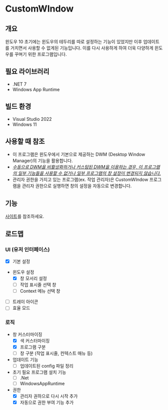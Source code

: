 
# CustomWIndow


## 개요

윈도우 10 초기에는 윈도우의 테두리를 따로 설정하는 기능이 있었지만 이후 업데이트를 거치면서 사용할 수 없게된 기능입니다.
이를 다시 사용하게 하여 더욱 다양하게 윈도우를 꾸며기 위한 프로그램입니다.

## 필요 라이브러리

- .NET 7
- Windows App Runtime

## 빌드 환경

- Visual Studio 2022
- Windows 11

## 사용할 때 참조

- 이 프로그램은 윈도우에서 기본으로 제공하는 DWM (Desktop Window Manager)의 기능을 활용합니다.
- <em><u>수동으로 DWM을 비활성화하거나 커스텀된 DWM을 이용하는 경우, 이 프로그램의 일부 기능들을 사용할 수 없거나 일부 프로그램의 창 설정이 변경되지 않습니다.</u></em>
- 관리자 권한을 가지고 있는 프로그램(ex. 작업 관리자)은 CustomWIndow 프로그램을 관리자 권한으로 실행하면 창의 설정을 자동으로 변경합니다.


## 기능
[사이트](https://minepacu.github.io/posts/CustomWIndow-%EA%B8%B0%EB%8A%A5/)를 참조하세요.


## 로드맵
### UI (유저 인터페이스)
- [x] 기본 설정
- 윈도우 설정
  - [x] 창 모서리 설정
  - [ ] 작업 표시줄 선택 창
  - [ ] Context 메뉴 선택 창
- [ ] 트레이 아이콘
- [ ] 효율 모드

### 로직
- 창 커스터마이징
  - [x] 색 커스터마이징
  - [x] 프로그램 구분
  - [ ] 창 구분 (작업 표시줄, 컨텍스트 매뉴 등)
- 업데이트 기능
  - [ ] 업데이트된 config 파일 정리
- 초기 필요 프로그램 설치 기능
  - [ ] .Net
  - [ ] WindowsAppRuntime
- 권한
  - [x] 관리자 권하으로 다시 시작 추가
  - [x] 자동으로 권한 부여 기능 추가 
